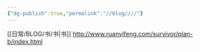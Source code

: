 ```yaml
---
{"dg-publish":true,"permalink":"//blog////"}
---
```



[[日常/BLOG/书/书\|书]]
http://www.ruanyifeng.com/survivor/plan-b/index.html